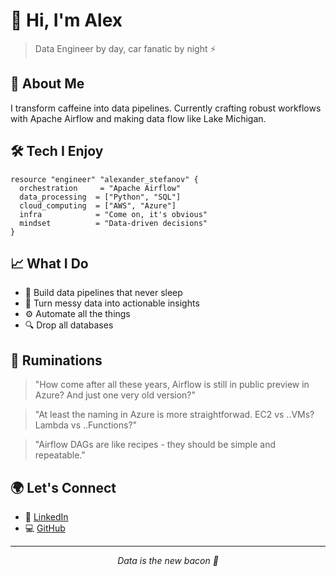 # 👋 Hi, I'm Alex

> Data Engineer by day, car fanatic by night ⚡



## 💫 About Me

I transform caffeine into data pipelines. Currently crafting robust workflows with Apache Airflow and making data flow like Lake Michigan.

## 🛠️ Tech I Enjoy
```hcl
resource "engineer" "alexander_stefanov" {
  orchestration     = "Apache Airflow"
  data_processing  = ["Python", "SQL"]
  cloud_computing  = ["AWS", "Azure"]
  infra            = "Come on, it's obvious"
  mindset          = "Data-driven decisions"
}
```

## 📈 What I Do

- 🌊 Build data pipelines that never sleep
- 🎯 Turn messy data into actionable insights
- ⚙️ Automate all the things
- 🔍 Drop all databases

## 🤔 Ruminations

> "How come after all these years, Airflow is still in public preview in Azure? And just one very old version?"

> "At least the naming in Azure is more straightforwad. EC2 vs ..VMs? Lambda vs ..Functions?"

> "Airflow DAGs are like recipes - they should be simple and repeatable."


## 🌍 Let's Connect

- 💼 [LinkedIn](https://linkedin.com/in/alexanderstefanoff)
- 💻 [GitHub](https://github.com/alexander-py)

---
<div align="center">
  <i>Data is the new bacon 🥓</i>
</div>
